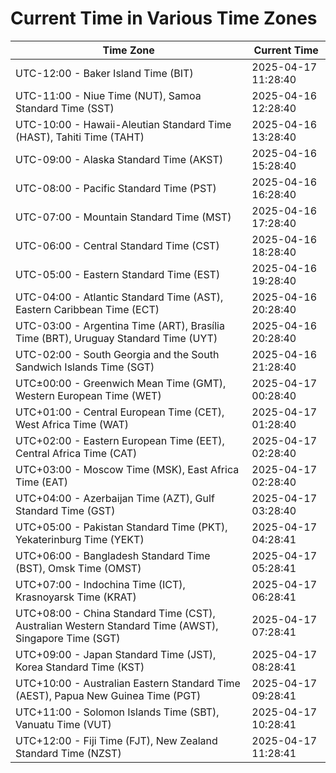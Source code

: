 # Current Time in Various Time Zones

| Time Zone | Current Time |
|-----------|--------------|
| UTC-12:00 - Baker Island Time (BIT) | 2025-04-17 11:28:40 |
| UTC-11:00 - Niue Time (NUT), Samoa Standard Time (SST) | 2025-04-16 12:28:40 |
| UTC-10:00 - Hawaii-Aleutian Standard Time (HAST), Tahiti Time (TAHT) | 2025-04-16 13:28:40 |
| UTC-09:00 - Alaska Standard Time (AKST) | 2025-04-16 15:28:40 |
| UTC-08:00 - Pacific Standard Time (PST) | 2025-04-16 16:28:40 |
| UTC-07:00 - Mountain Standard Time (MST) | 2025-04-16 17:28:40 |
| UTC-06:00 - Central Standard Time (CST) | 2025-04-16 18:28:40 |
| UTC-05:00 - Eastern Standard Time (EST) | 2025-04-16 19:28:40 |
| UTC-04:00 - Atlantic Standard Time (AST), Eastern Caribbean Time (ECT) | 2025-04-16 20:28:40 |
| UTC-03:00 - Argentina Time (ART), Brasília Time (BRT), Uruguay Standard Time (UYT) | 2025-04-16 20:28:40 |
| UTC-02:00 - South Georgia and the South Sandwich Islands Time (SGT) | 2025-04-16 21:28:40 |
| UTC±00:00 - Greenwich Mean Time (GMT), Western European Time (WET) | 2025-04-17 00:28:40 |
| UTC+01:00 - Central European Time (CET), West Africa Time (WAT) | 2025-04-17 01:28:40 |
| UTC+02:00 - Eastern European Time (EET), Central Africa Time (CAT) | 2025-04-17 02:28:40 |
| UTC+03:00 - Moscow Time (MSK), East Africa Time (EAT) | 2025-04-17 02:28:40 |
| UTC+04:00 - Azerbaijan Time (AZT), Gulf Standard Time (GST) | 2025-04-17 03:28:40 |
| UTC+05:00 - Pakistan Standard Time (PKT), Yekaterinburg Time (YEKT) | 2025-04-17 04:28:41 |
| UTC+06:00 - Bangladesh Standard Time (BST), Omsk Time (OMST) | 2025-04-17 05:28:41 |
| UTC+07:00 - Indochina Time (ICT), Krasnoyarsk Time (KRAT) | 2025-04-17 06:28:41 |
| UTC+08:00 - China Standard Time (CST), Australian Western Standard Time (AWST), Singapore Time (SGT) | 2025-04-17 07:28:41 |
| UTC+09:00 - Japan Standard Time (JST), Korea Standard Time (KST) | 2025-04-17 08:28:41 |
| UTC+10:00 - Australian Eastern Standard Time (AEST), Papua New Guinea Time (PGT) | 2025-04-17 09:28:41 |
| UTC+11:00 - Solomon Islands Time (SBT), Vanuatu Time (VUT) | 2025-04-17 10:28:41 |
| UTC+12:00 - Fiji Time (FJT), New Zealand Standard Time (NZST) | 2025-04-17 11:28:41 |
